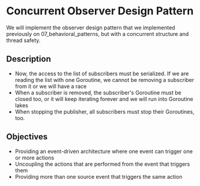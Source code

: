 # Concurrent Observer Design Pattern

We will implement the observer design pattern that we implemented previously on 07_behavioral_patterns, but with a concurrent structure and thread safety.

## Description

- Now, the access to the list of subscribers must be serialized. If we are reading the list with one Goroutine, we cannot be removing a subscriber from it or we will have a race
- When a subscriber is removed, the subscriber's Goroutine must be closed too, or it will keep iterating forever and we will run into Goroutine lakes
- When stopping the publisher, all subscribers must stop their Goroutines, too.

## Objectives

- Providing an event-driven architecture where one event can trigger one or more actions
- Uncoupling the actions that are performed from the event that triggers them
- Providing more than one source event that triggers the same action
